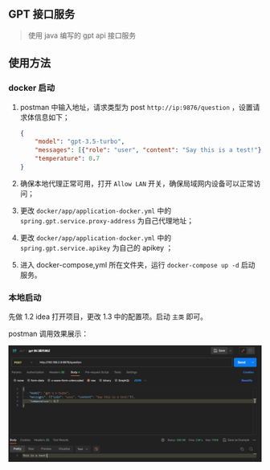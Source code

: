 ## GPT 接口服务

> 使用 java 编写的 gpt api 接口服务

## 使用方法

### docker 启动

1. postman 中输入地址，请求类型为 post `http://ip:9876/question` ，设置请求体信息如下；

   ```json
   {
       "model": "gpt-3.5-turbo",
       "messages": [{"role": "user", "content": "Say this is a test!"}],
       "temperature": 0.7
   }
   ```

2. 确保本地代理正常可用，打开 `Allow LAN` 开关，确保局域网内设备可以正常访问；

3. 更改 `docker/app/application-docker.yml` 中的 `spring.gpt.service.proxy-address` 为自己代理地址；

4. 更改 `docker/app/application-docker.yml` 中的 `spring.gpt.service.apikey` 为自己的 apikey ；

5. 进入 docker-compose,yml 所在文件夹，运行 `docker-compose up -d` 启动服务。

### 本地启动

先做 1.2 idea 打开项目，更改 1.3 中的配置项。启动 `主类` 即可。



postman 调用效果展示：

<img src="./img/img.png">